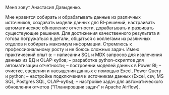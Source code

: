 Меня зовут Анастасия Давыденко.

Мне нравится собирать и обрабатывать данные из различных источников, создавать модели данных для BI-решений, настраивать автоматическое обновление отчетности, дорабатывать и развивать существующие решения.
Для достижения качественного результата я готова погружаться в детали, общаться с коллегами из различных отделов и собирать максимум информации. Стремлюсь к профессиональному росту и не боюсь сложных задач.
Имею практический опыт в:
– написании SQL и MDX запросов для извлечения данных из БД и OLAP-кубов;
– разработке python-скриптов для автоматизации отчетности;
– построении моделей данных в Power BI;
– очистке, сведении и насыщении данных с помощью Excel, Power Query и python;
– настройке подключения к источникам данных (Excel, csv, MS SQL, Postgres SQL, OLAP-кубы);
– настройке задач для автоматического обновления отчетов ("Планировщик задач" и Apache Airflow).
